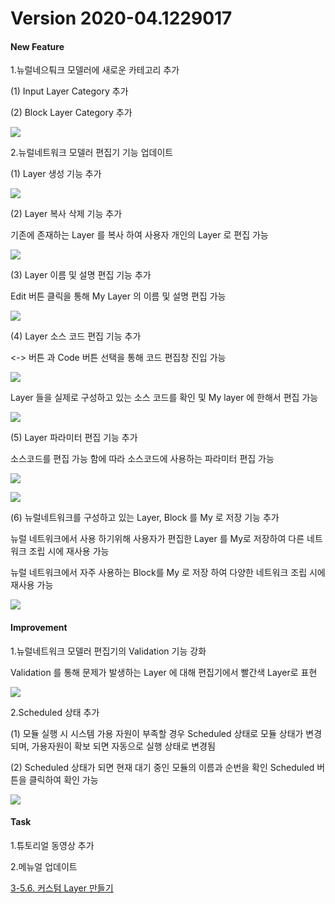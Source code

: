 # Version 2020-04.1229017

#### New Feature

1.뉴럴네으퉈크 모델러에 새로운 카테고리 추가  

(1) Input Layer Category 추가  

(2) Block Layer Category 추가  

![](img/input_block_category.png)  

2.뉴럴네트워크 모델러 편집기 기능 업데이트  

(1) Layer 생성 기능 추가  

![](img/layer_create_1.png)  

(2) Layer 복사 삭제 기능 추가    

기존에 존재하는 Layer 를 복사 하여 사용자 개인의 Layer 로 편집 가능  

![](img/layer_copy.png)  

(3) Layer 이름 및 설명 편집 기능 추가    

Edit 버튼 클릭을 통해 My Layer 의 이름 및 설명 편집 가능  

![](img/layer_edit_3.png)  

(4) Layer 소스 코드 편집 기능 추가    

<-> 버튼 과 Code 버튼 선택을 통해 코드 편집창 진입 가능  

![](img/enter_layer_source_code_1.png)  

Layer 들을 실제로 구성하고 있는 소스 코드를 확인 및 My layer 에 한해서 편집 가능  

![](img/layer_source_code_save_1.png)  

(5) Layer 파라미터 편집 기능 추가    

소스코드를 편집 가능 함에 따라 소스코드에 사용하는 파라미터 편집 가능    

![](img/layer_parameter_2.png)  

![](img/layer_parameter_1.png)  

(6) 뉴럴네트워크를 구성하고 있는 Layer, Block 를 My 로 저장 기능 추가    

뉴럴 네트워크에서 사용 하기위해 사용자가 편집한 Layer 를 My로 저장하여 다른 네트워크 조립 시에 재사용 가능  

뉴럴 네트워크에서 자주 사용하는 Block를 My 로 저장 하여 다양한 네트워크 조립 시에 재사용 가능  

![](img/layer_save_to_my.png)  

#### Improvement  

1.뉴럴네트워크 모델러 편집기의 Validation 기능 강화  

Validation 를 통해 문제가 발생하는 Layer 에 대해 편집기에서 빨간색 Layer로 표현    

![](img/layer_validation_2.png)  

2.Scheduled 상태 추가  
   
(1) 모듈 실행 시 시스템 가용 자원이 부족할 경우 Scheduled 상태로 모듈 상태가 변경되며, 가용자원이 확보 되면 자동으로 실행 상태로 변경됨  

(2) Scheduled 상태가 되면 현재 대기 중인 모듈의 이름과 순번을 확인 Scheduled 버튼을 클릭하여 확인 가능  

![](img/scheduled_1.png)    

#### Task

1.튜토리얼 동영상 추가  

2.메뉴얼 업데이트  

[3-5.6. 커스텀 Layer 만들기](https://deepphi.github.io/manual/chapter3/3-5.성능_고도화.html#6-hyper-parameter-auto-tunning)  

